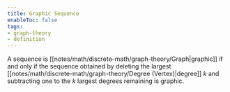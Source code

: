 ```yaml
---
title: Graphic Sequence
enableToc: false
tags:
- graph-theory
- definition
---
```

A sequence is [[notes/math/discrete-math/graph-theory/Graph|graphic]] if and only if the sequence obtained by deleting the largest [[notes/math/discrete-math/graph-theory/Degree (Vertex)|degree]] $k$ and subtracting one to the $k$ largest degrees remaining is graphic.